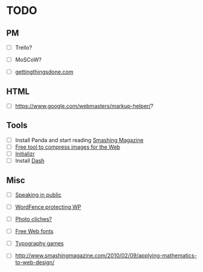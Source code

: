 # TODO

## PM

- [ ] Trello? 
- [ ] MoSCoW?
- [ ] [gettingthingsdone.com](http://gettingthingsdone.com/)


## HTML

- [ ] https://www.google.com/webmasters/markup-helper/?


## Tools

- [ ] Install Panda and start reading [Smashing Magazine](http://www.smashingmagazine.com/)
- [ ] [Free tool to compress images for the Web](https://compressor.io)
- [ ] [Initializr](http://www.initializr.com/)
- [ ] Install [Dash](http://kapeli.com/dash)

## Misc

- [ ] [Speaking in public](http://speaking.io/)

- [ ] [WordFence protecting WP](http://www.wordfence.com/)
- [ ] [Photo cliches?](https://gonebeforelong.wordpress.com/2013/05/06/cliches/)
- [ ] [Free Web fonts](http://www.typewolf.com/free-fonts)
- [ ] [Typography games](http://type.method.ac/)

- [ ] http://www.smashingmagazine.com/2010/02/09/applying-mathematics-to-web-design/

